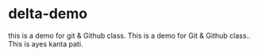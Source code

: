 # delta-demo
this is a demo for git &amp; Github class.
This is a demo for Git & Github class..
This is ayes kanta pati.

